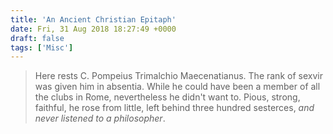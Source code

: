 ```yaml
---
title: 'An Ancient Christian Epitaph'
date: Fri, 31 Aug 2018 18:27:49 +0000
draft: false
tags: ['Misc']
---
```


> Here rests C. Pompeius Trimalchio Maecenatianus. The rank of sexvir was given him in absentia. While he could have been a member of all the clubs in Rome, nevertheless he didn't want to. Pious, strong, faithful, he rose from little, left behind three hundred sesterces, _and never listened to a philosopher_.

